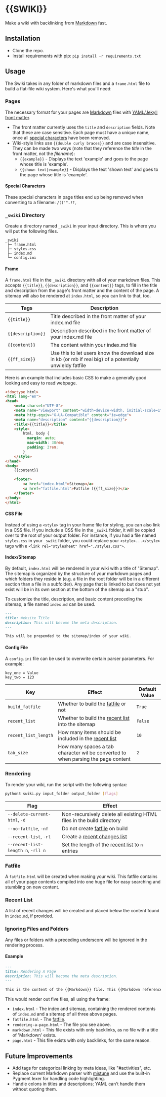 # {{SWIKI}}

Make a wiki with backlinking from [Markdown][] fast.

## Installation

* Clone the repo.
* Install requirements with pip: `pip install -r requirements.txt`

## Usage

The Swiki takes in any folder of markdown files and a `frame.html` file to build a flat-file wiki system. Here's what you'll need:

### Pages

The necessary format for your pages are [Markdown][] files with [YAML/Jekyll front matter](https://jekyllrb.com/docs/front-matter/).

* The front matter currently uses the `title` and `description` fields. Note that these are case sensitive. Each page must have a unique name, once all [special characters](#special-characters) have been removed.
* Wiki-style links use `{{double curly braces}}` and are case insensitive. They can be made two ways (note that they reference the *title* in the front matter, not the *filename*):
    * `{{example}}` - Displays the text 'example' and goes to the page whose title is 'example'.
    * `{{shown text|example}}` - Displays the text 'shown text' and goes to the page whose title is 'example'.

#### Special Characters

These special characters in page titles end up being removed when converting to a filename: `/()'".!?,`

### `_swiki` Directory

Create a directory named `_swiki` in your input directory. This is where you will put the following files.

    _swiki
     ├─ frame.html
     ├─ styles.css
     ├─ index.md
     └─ config.ini

#### Frame

A `frame.html` file in the `_swiki` directory with all of your markdown files. This accepts `{{title}}`, `{{description}}`, and `{{content}}` tags, to fill in the title and description from the page's front matter and the content of the page. A sitemap will also be rendered at `index.html`, so you can link to that, too.

Tags | Description
--- | ---
`{{title}}` | Title described in the front matter of your index.md file
`{{description}}` | Description described in the front matter of your index.md file
`{{content}}` | The content within your index.md file
`{{ff_size}}` | Use this to let users know the download size in kb (or mb if real big) of a potentially unwieldy fatfile

Here is an example that includes basic CSS to make a generally good looking and easy to read webpage.

```html
<!doctype html>
<html lang="en">
<head>
    <meta charset="UTF-8">
    <meta name="viewport" content="width=device-width, initial-scale=1">
    <meta http-equiv="X-UA-Compatible" content="ie=edge">
    <meta name="description" content="{{description}}">
    <title>{{title}}</title>
    <style>
        html, body {
          margin: auto;
          max-width: 38rem;
          padding: 2rem;
        }
    </style>
</head>
<body>
    {{content}}

    <footer>
        <a href="index.html">Sitemap</a>
        <a href="fatfile.html">Fatfile ({{ff_size}})</a>
    </footer>
</body>
</html>
```

#### CSS File

Instead of using a `<style>` tag in your frame file for styling, you can also link in a CSS file. If you include a CSS file in the `_swiki` folder, it will be copied over to the root of your output folder. For instance, if you had a file named `styles.css` in your `_swiki` folder, you could replace your `<style>...</style>` tags with a `<link rel="stylesheet" href="./styles.css">`.

#### Index/Sitemap

By default, `index.html` will be rendered in your wiki with a title of "Sitemap". The sitemap is organized by the structure of your markdown pages and which folders they reside in (e.g. a file in the root folder will be in a different section than a file in a subfolder). Any page that is linked to but does not yet exist will be in its own section at the bottom of the sitemap as a "stub".

To customize the title, description, and basic content preceding the sitemap, a file named `index.md` can be used.

```markdown
---
title: Website Title
description: This will become the meta description.
---

This will be prepended to the sitemap/index of your wiki.
```

#### Config File

A `config.ini` file can be used to overwrite certain parser parameters. For example:

    key_one = Value
    key_two = 123

Key | Effect | Default Value
--- | --- | ---
`build_fatfile` | Whether to build the [fatfile](#fatfile) or not | `True`
`recent_list` | Whether to build the [recent list](#recent-list) into the sitemap | `False`
`recent_list_length` | How many items should be included in the [recent list](#recent-list) | `10`
`tab_size` | How many spaces a tab character wil be converted to when parsing the page content | `2`

### Rendering

To render your wiki, run the script with the following syntax:

```bash
python3 swiki.py input_folder output_folder [flags]
```

Flag | Effect
--- | ---
`--delete-current-html`, `-d` | Non-recursively delete all existing HTML files in the build directory
`--no-fatfile`, `-nf` | Do not create [fatfile](#fatfile) on build
`--recent-list`, `-rl` | Create a [recent changes list](#recent-list)
`--recent-list-length n`, `-rll n` | Set the length of the [recent list](#recent-list) to `n` entries

### Fatfile

A `fatfile.html` will be created when making your wiki. This fatfile contains all of your page contents compiled into one huge file for easy searching and stumbling on new content.

### Recent List

A list of recent changes will be created and placed below the content found in `index.md`, if provided.

### Ignoring Files and Folders

Any files or folders with a preceding underscore will be ignored in the rendering process.

#### Example

```markdown
---
title: Rendering A Page
description: This will become the meta description.
---

This is the content of the {{Markdown}} file. This {{Markdown reference|Markdown}} doesn't exist, but the {{page}} will.
```

This would render out five files, all using the frame:

* `index.html` - The index and sitemap, containing the rendered contents of `index.md` and a sitemap of all three above pages.
* `fatfile.html` - The [fatfile](#fatfile).
* `rendering-a-page.html` - The file you see above.
* `markdown.html` - This file exists with only backlinks, as no file with a title of 'Markdown' exists.
* `page.html` - This file exists with only backlinks, for the same reason.

## Future Improvements

- Add tags for categorical linking by meta ideas, like "#activities", etc.
- Replace current Markdown parser with [mistune](https://github.com/lepture/mistune) and use the built-in Pygment lexer for handling code highlighting.
- Handle colons in titles and descriptions; YAML can't handle them without quoting them.

[Markdown]: https://spec.commonmark.org/0.29/
